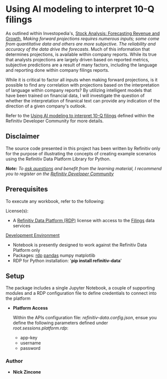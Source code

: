 # Using AI modeling to interpret 10-Q filings

As outlined within Investopedia's, [Stock Analysis: Forecasting Revenue and Growth](https://www.investopedia.com/articles/active-trading/022315/stock-analysis-forecasting-revenue-and-growth.asp#:~:text=Analysts%E2%80%99%20forecasts%20are%20crucial%20to%20setting%20expected%20stock,buy%20or%20sell%20a%20stock%20cannot%20be%20made.),  <em>Making forward projections requires numerous inputs; some come from quantitative data and others are more subjective. The reliability and accuracy of the data drive the forecasts</em>.  Much of this information that determines projections, is available within company reports.  While its true that analysts projections are largely driven based on reported metrics, subjective predictions are a result of many factors, including the language and reporting done within company filings reports.

While it is critical to factor all inputs when making forward projections, is it possible to find any correlation with projections based on the interpretation of language within company reports?  By utilizing intelligent models that have been trained on financial data, I will investigate the question of whether the interpretation of finanical text can provide any indication of the direction of a given company's outlook.

Refer to the [Using AI modeling to interpret 10-Q filings]() defined within the Refinitiv Developer Community for more details.

## <a id="disclaimer"></a>Disclaimer
The source code presented in this project has been written by Refinitiv only for the purpose of illustrating the concepts of creating example scenarios using the Refinitiv Data Platform Library for Python.

***Note:** To [ask questions](https://community.developers.refinitiv.com/index.html) and benefit from the learning material, I recommend you to register on the [Refinitiv Developer Community](https://developers.refinitiv.com)*

## <a name="prerequisites"></a>Prerequisites

To execute any workbook, refer to the following:

License(s):

- A [Refinitiv Data Platform (RDP)](https://developers.refinitiv.com/refinitiv-data-platform/refinitiv-data-platform-apis) license with access to the [Filings](https://api.refinitiv.com/) data services

[Development Environment](https://developers.refinitiv.com/en/api-catalog/eikon/eikon-data-api/tutorials#setting-up-a-python-development-environment)

- Notebook is presently designed to work against the Refinitiv Data Platform only 
- Packages: [rdp](https://pypi.org/project/refinitiv-dataplatform/) [pandas](https://pypi.org/project/pandas/) numpy matplotlib
- RDP for Python installation:  '**pip install refinitiv-data**'

## <a name="setup"></a>Setup

The package includes a single Jupyter Notebook, a couple of supporting modules and a RDP configuration file to define credentials to connect into the platform
  
* **Platform Access**
  
  Within the APIs configuration file: *refinitiv-data.config.json*, ensue you define the following parameters defined under *root.sessions.platform.rdp*:

  * app-key
  * username
  * password
  

### <a id="authors"></a>Author

* **Nick Zincone**



